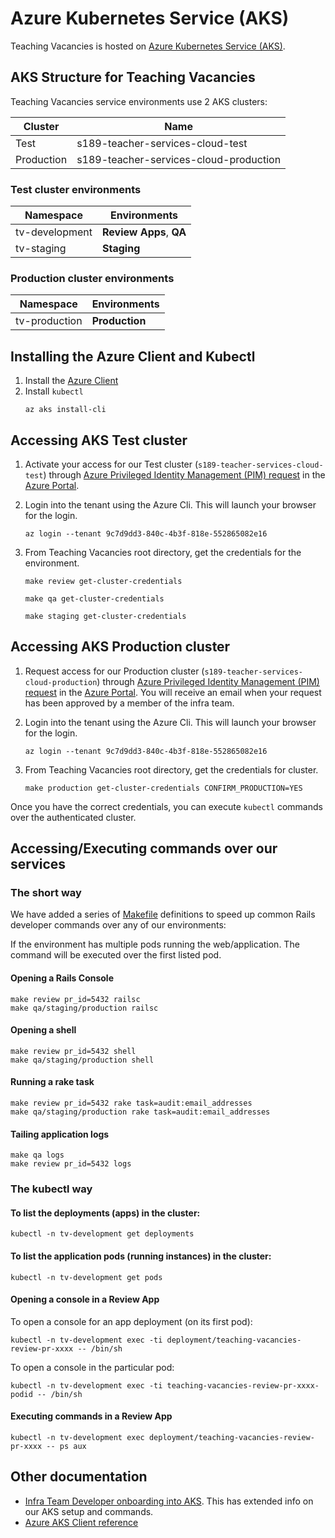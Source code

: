 # Azure Kubernetes Service (AKS)

Teaching Vacancies is hosted on [Azure Kubernetes Service (AKS)](https://learn.microsoft.com/en-us/azure/aks/).

## AKS Structure for Teaching Vacancies
Teaching Vacancies service environments use 2 AKS clusters:

| Cluster    | Name                                   |
|------------|----------------------------------------|
| Test       | s189-teacher-services-cloud-test       |
| Production | s189-teacher-services-cloud-production |

### Test cluster environments
| Namespace      | Environments            |
|----------------|-------------------------|
| tv-development | **Review Apps**, **QA** |
| tv-staging     | **Staging**             |
### Production cluster environments
| Namespace     | Environments   |
|---------------|----------------|
| tv-production | **Production** |
## Installing the Azure Client and Kubectl
1. Install the [Azure Client](https://learn.microsoft.com/en-us/cli/azure/install-azure-cli)
2. Install `kubectl`
    ```
    az aks install-cli
    ```

## Accessing AKS Test cluster

1. Activate your access for our Test cluster (`s189-teacher-services-cloud-test`) through [Azure Privileged Identity Management (PIM) request](https://technical-guidance.education.gov.uk/infrastructure/hosting/azure-cip/#privileged-identity-management-pim-requests) in the [Azure Portal](https://portal.azure.com.mcas.ms/).

2. Login into the tenant using the Azure Cli. This will launch your browser for the login.

    ```
    az login --tenant 9c7d9dd3-840c-4b3f-818e-552865082e16
    ```

3. From Teaching Vacancies root directory, get the credentials for the environment.
    ```
    make review get-cluster-credentials
    ```

    ```
    make qa get-cluster-credentials
    ```

    ```
    make staging get-cluster-credentials
    ```

## Accessing AKS Production cluster

1. Request access for our Production cluster (`s189-teacher-services-cloud-production`) through [Azure Privileged Identity Management (PIM) request](https://technical-guidance.education.gov.uk/infrastructure/hosting/azure-cip/#privileged-identity-management-pim-requests) in the [Azure Portal](https://portal.azure.com.mcas.ms/). You will receive an email when your request has been approved by a member of the infra team.

2. Login into the tenant using the Azure Cli. This will launch your browser for the login.

    ```
    az login --tenant 9c7d9dd3-840c-4b3f-818e-552865082e16
    ```

3. From Teaching Vacancies root directory, get the credentials for cluster.

    ```
    make production get-cluster-credentials CONFIRM_PRODUCTION=YES
    ```

Once you have the correct credentials, you can execute `kubectl` commands over the authenticated cluster.

## Accessing/Executing commands over our services

### The short way
We have added a series of [Makefile](/Makefile) definitions to speed up common Rails developer commands over any of our environments:

If the environment has multiple pods running the web/application. The command will be executed over the first listed pod.
#### Opening a Rails Console
```
make review pr_id=5432 railsc
make qa/staging/production railsc
```

#### Opening a shell
```
make review pr_id=5432 shell
make qa/staging/production shell
```

#### Running a rake task
```
make review pr_id=5432 rake task=audit:email_addresses
make qa/staging/production rake task=audit:email_addresses
```

#### Tailing application logs
```
make qa logs
make review pr_id=5432 logs
```

### The kubectl way

#### To list the deployments (apps) in the cluster:
```
kubectl -n tv-development get deployments
```

#### To list the application pods (running instances) in the cluster:

```
kubectl -n tv-development get pods
```

#### Opening a console in a Review App

To open a console for an app deployment (on its first pod):

```
kubectl -n tv-development exec -ti deployment/teaching-vacancies-review-pr-xxxx -- /bin/sh
```

To open a console in the particular pod:

```
kubectl -n tv-development exec -ti teaching-vacancies-review-pr-xxxx-podid -- /bin/sh
```

#### Executing commands in a Review App

```
kubectl -n tv-development exec deployment/teaching-vacancies-review-pr-xxxx -- ps aux
```

## Other documentation

- [Infra Team Developer onboarding into AKS](https://github.com/DFE-Digital/teacher-services-cloud/blob/main/documentation/developer-onboarding.md#developer-onboarding). This has extended info on our AKS setup and commands.
- [Azure AKS Client reference](https://learn.microsoft.com/en-us/cli/azure/aks?view=azure-cli-latest)

